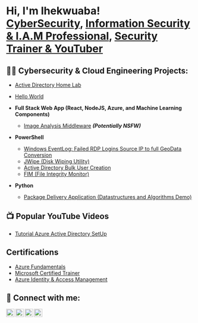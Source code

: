 <h1>Hi, I'm Ihekwuaba! <br/><a href="https://github.com/ihekwuaba">CyberSecurity</a>, <a href="https://www.linkedin.com/in/ionmann/">Information Security & I.A.M Professional</a>, <a href="https://www.youtube.com/@manlikeionmann">Security Trainer & YouTuber</a></h1>

<h2>👨‍💻 Cybersecurity & Cloud Engineering Projects:</h2>

  - [Active Directory Home Lab](https://github.com/ihekwuabacybertest/LABEL)
  - [Hello World](https:github.com/ihekwuabacybertest/LABEL)

  
- <b>Full Stack Web App (React, NodeJS, Azure, and Machine Learning Components)</b>
  - [Image Analysis Middleware](https://github.com/joshmadakor1/4chan-Image-Analysis-Middleware-C964) <b><i>(Potentially NSFW)</b></i>
- <b>PowerShell</b>
  - [Windows EventLog: Failed RDP Logins Source IP to full GeoData Conversion](https://github.com/joshmadakor1/Sentinel-Lab)
  - [JWipe (Disk Wiping Utility)](https://github.com/joshmadakor1/Jwipe.PowerShell)
  - [Active Directory Bulk User Creation](https://github.com/joshmadakor1/AD_PS)
  - [FIM (File Integrity Monitor)](https://github.com/joshmadakor1/PowerShell-Integrity-FIM)

- <b>Python</b>
  - [Package Delivery Application (Datastructures and Algorithms Demo)](https://github.com/joshmadakor1/Package-Delivery-Pathfinding-Algorithm)

<h2>📺 Popular YouTube Videos</h2>

- [Tutorial Azure Active Directory SetUp](https://www.youtube.com/watch?v=a83ASGn_V_s)


<h2>Certifications</h2>
     
  - [Azure Fundamentals](https://learn.microsoft.com/en-us/users/ihekwuabangadiuba2-0191/credentials/certification/azure-fundamentals)
  - [Microsoft Certified Trainer](https://learn.microsoft.com/en-us/users/ihekwuabangadiuba2-0191/credentials/certification-o-/nouid.1541)
  - [Azure Identity & Access Management](https://learn.microsoft.com/en-us/users/ihekwuabangadiuba2-0191/credentials/certification/identity-and-access-administrator)


<h2> 🤳 Connect with me:</h2>

[<img align="left" alt="IhekwuabaNgadiuba | YouTube" width="22px" src="https://cdn.jsdelivr.net/npm/simple-icons@v3/icons/youtube.svg" />][youtube]
[<img align="left" alt="IhekwuabaNgadiuba | Twitter" width="22px" src="https://cdn.jsdelivr.net/npm/simple-icons@v3/icons/twitter.svg" />][twitter]
[<img align="left" alt="I. Ngadiuba | LinkedIn" width="22px" src="https://cdn.jsdelivr.net/npm/simple-icons@v3/icons/linkedin.svg" />][linkedin]
[<img align="left" alt="JoshMadakor | Instagram" width="22px" src="https://cdn.jsdelivr.net/npm/simple-icons@v3/icons/instagram.svg" />][instagram]

[twitter]: https://twitter.com/iamionmann
[youtube]: https://www.youtube.com/@manlikeionmann
[instagram]: https://www.instagram.com/kwabzmann/
[linkedin]:  https://www.linkedin.com/in/ionmann/

<!--
**joshmadakor1/joshmadakor1** is a ✨ _special_ ✨ repository because its `README.md` (this file) appears on your GitHub profile.

Here are some ideas to get you started:

- 🔭 I’m currently working on ...
- 🌱 I’m currently learning ...
- 👯 I’m looking to collaborate on ...
- 🤔 I’m looking for help with ...
- 💬 Ask me about ...
- 📫 How to reach me: ...
- 😄 Pronouns: ...
- ⚡ Fun fact: ...
-->
